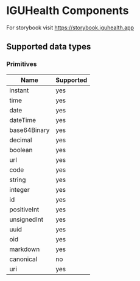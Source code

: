 # IGUHealth Components

For storybook visit https://storybook.iguhealth.app

## Supported data types

### Primitives

| Name         | Supported |
| ------------ | --------- |
| instant      | yes       |
| time         | yes       |
| date         | yes       |
| dateTime     | yes       |
| base64Binary | yes       |
| decimal      | yes       |
| boolean      | yes       |
| url          | yes       |
| code         | yes       |
| string       | yes       |
| integer      | yes       |
| id           | yes       |
| positiveInt  | yes       |
| unsignedInt  | yes       |
| uuid         | yes       |
| oid          | yes       |
| markdown     | yes       |
| canonical    | no        |
| uri          | yes       |
